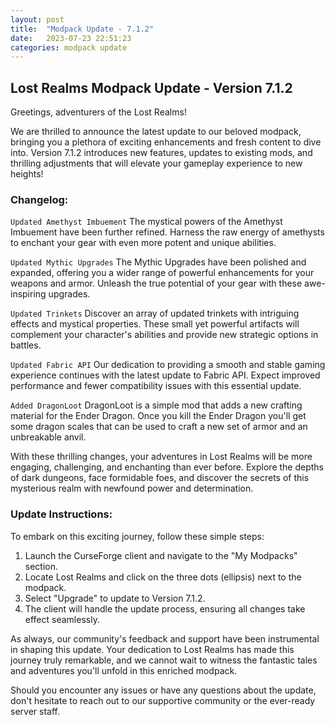 ```yaml
---
layout: post
title:  "Modpack Update - 7.1.2"
date:   2023-07-23 22:51:23
categories: modpack update
---
```

## Lost Realms Modpack Update - Version 7.1.2 ##

Greetings, adventurers of the Lost Realms!

We are thrilled to announce the latest update to our beloved modpack, bringing you a plethora of exciting enhancements and fresh content to dive into. Version 7.1.2 introduces new features, updates to existing mods, and thrilling adjustments that will elevate your gameplay experience to new heights!

### Changelog: ###

`Updated Amethyst Imbuement` The mystical powers of the Amethyst Imbuement have been further refined. Harness the raw energy of amethysts to enchant your gear with even more potent and unique abilities.

`Updated Mythic Upgrades` The Mythic Upgrades have been polished and expanded, offering you a wider range of powerful enhancements for your weapons and armor. Unleash the true potential of your gear with these awe-inspiring upgrades.

`Updated Trinkets` Discover an array of updated trinkets with intriguing effects and mystical properties. These small yet powerful artifacts will complement your character's abilities and provide new strategic options in battles.

`Updated Fabric API` Our dedication to providing a smooth and stable gaming experience continues with the latest update to Fabric API. Expect improved performance and fewer compatibility issues with this essential update.

`Added DragonLoot` DragonLoot is a simple mod that adds a new crafting material for the Ender Dragon. Once you kill the Ender Dragon you'll get some dragon scales that can be used to craft a new set of armor and an unbreakable anvil.

With these thrilling changes, your adventures in Lost Realms will be more engaging, challenging, and enchanting than ever before. Explore the depths of dark dungeons, face formidable foes, and discover the secrets of this mysterious realm with newfound power and determination.

### Update Instructions: ###

To embark on this exciting journey, follow these simple steps:

1. Launch the CurseForge client and navigate to the "My Modpacks" section.
2. Locate Lost Realms and click on the three dots (ellipsis) next to the modpack.
3. Select "Upgrade" to update to Version 7.1.2.
4. The client will handle the update process, ensuring all changes take effect seamlessly.

As always, our community's feedback and support have been instrumental in shaping this update. Your dedication to Lost Realms has made this journey truly remarkable, and we cannot wait to witness the fantastic tales and adventures you'll unfold in this enriched modpack.

Should you encounter any issues or have any questions about the update, don't hesitate to reach out to our supportive community or the ever-ready server staff.